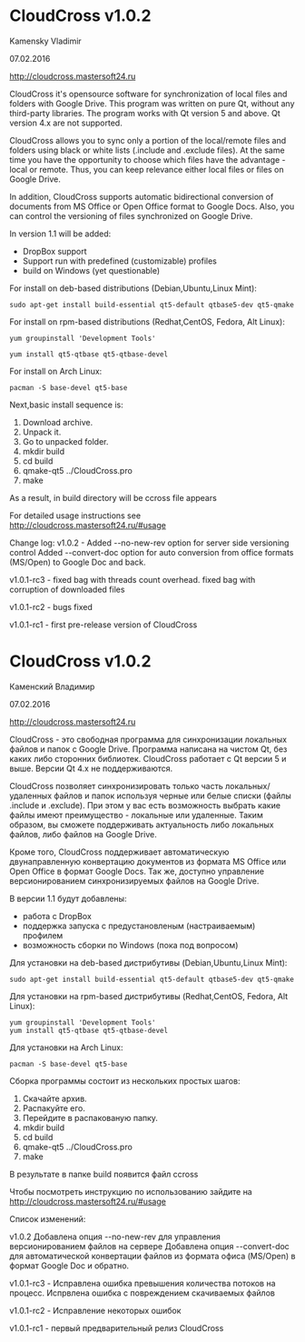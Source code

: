 
# CloudCross v1.0.2

Kamensky Vladimir

07.02.2016


http://cloudcross.mastersoft24.ru



CloudCross it's opensource software for synchronization of local files and folders with Google Drive.
This program was written on pure Qt, without any third-party libraries.
The program works with Qt version 5 and above. Qt version 4.x are not supported. 

CloudCross allows you to sync only a portion of the local/remote files and folders using black or white lists (.include and .exclude files).
At the same time you have the opportunity to choose which files have the advantage - local or remote. Thus, you can keep relevance either local files or files on Google Drive.

In addition, CloudCross supports automatic bidirectional conversion of documents from MS Office or Open Office format to Google Docs.
Also, you can control the versioning of files synchronized on Google Drive. 

In version 1.1 will be added:

- DropBox support
- Support run with predefined (customizable) profiles
- build on Windows (yet questionable)

	
	
For install on deb-based distributions (Debian,Ubuntu,Linux Mint):

	sudo apt-get install build-essential qt5-default qtbase5-dev qt5-qmake



For install on rpm-based distributions (Redhat,CentOS, Fedora, Alt Linux):

	yum groupinstall 'Development Tools'

	yum install qt5-qtbase qt5-qtbase-devel



For install on  Arch Linux:

	pacman -S base-devel qt5-base



Next,basic install sequence is:

1. Download archive. 
2. Unpack it. 
3. Go to unpacked folder.
4. mkdir build
5. cd build
6. qmake-qt5 ../CloudCross.pro
7. make

As a result, in build directory will be ccross file appears
	
	
For detailed usage instructions see http://cloudcross.mastersoft24.ru/#usage	
	
	
Change log:
v1.0.2	   -	Added --no-new-rev option for server side versioning control
		Added --convert-doc option for auto conversion from office formats (MS/Open) to Google Doc and back. 

v1.0.1-rc3 -	fixed bag with threads count overhead. fixed bag with corruption of downloaded files

v1.0.1-rc2 -	bugs fixed

v1.0.1-rc1 -	first pre-release version of CloudCross	









# CloudCross v1.0.2

Каменский Владимир

07.02.2016

http://cloudcross.mastersoft24.ru


CloudCross - это свободная программа для синхронизации локальных файлов и папок с Google Drive.
Программа написана на чистом Qt, без каких либо сторонних библиотек.
CloudCross работает с Qt версии 5 и выше. Версии Qt 4.x не поддерживаются. 

CloudCross позволяет синхронизировать только часть локальных/удаленных файлов и папок используя черные или белые списки (файлы .include и .exclude).
При этом у вас есть возможность выбрать какие файлы имеют преимущество - локальные или удаленные. Таким образом, вы сможете поддерживать
актуальность либо локальных файлов, либо файлов на Google Drive. 

Кроме того, CloudCross поддерживает автоматическую двунаправленную конвертацию документов из формата MS Office или Open Office в формат Google Docs.
Так же, доступно управление версионированием синхронизируемых файлов на Google Drive. 


В версии 1.1 будут добавлены:

- работа с DropBox
- поддержка запуска с предустановленым (настраиваемым) профилем
- возможность сборки по Windows (пока под вопросом)
	
	
Для установки на deb-based дистрибутивы (Debian,Ubuntu,Linux Mint):

	sudo apt-get install build-essential qt5-default qtbase5-dev qt5-qmake


Для установки на rpm-based дистрибутивы (Redhat,CentOS, Fedora, Alt Linux):

	yum groupinstall 'Development Tools'
	yum install qt5-qtbase qt5-qtbase-devel

Для установки на Arch Linux:

	pacman -S base-devel qt5-base



Сборка программы состоит из нескольких простых шагов:

1. Скачайте архив. 
2. Распакуйте его. 
3. Перейдите в распакованую папку.
4. mkdir build
5. cd build
6. qmake-qt5 ../CloudCross.pro
7. make

В результате в папке build появится файл ccross


Чтобы посмотреть инструкцию по использованию зайдите на http://cloudcross.mastersoft24.ru/#usage	
	
	
Список изменений:

v1.0.2		Добавлена опция --no-new-rev для управления версионированием файлов на сервере
		Добавлена опция --convert-doc для автоматической конвертации файлов из формата офиса (MS/Open) в формат Google Doc и обратно. 

v1.0.1-rc3 -	Исправлена ошибка превышения количества потоков на процесс. Испрвлена ошибка с повреждением скачиваемых файлов

v1.0.1-rc2 -	Исправление некоторых ошибок

v1.0.1-rc1 -	первый предварительный релиз CloudCross


